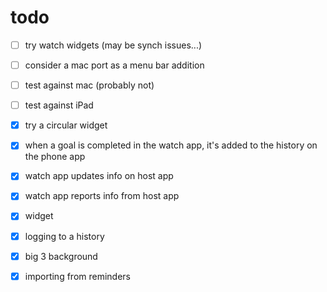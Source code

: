 #  todo

- [ ] try watch widgets (may be synch issues...)
- [ ] consider a mac port as a menu bar addition
- [ ] test against mac (probably not)
- [ ] test against iPad
- [x] try a circular widget
- [x] when a goal is completed in the watch app, it's added to the history on the phone app
- [x] watch app updates info on host app
- [x] watch app reports info from host app
- [x] widget
- [x] logging to a history
- [x] big 3 background
- [x] importing from reminders

